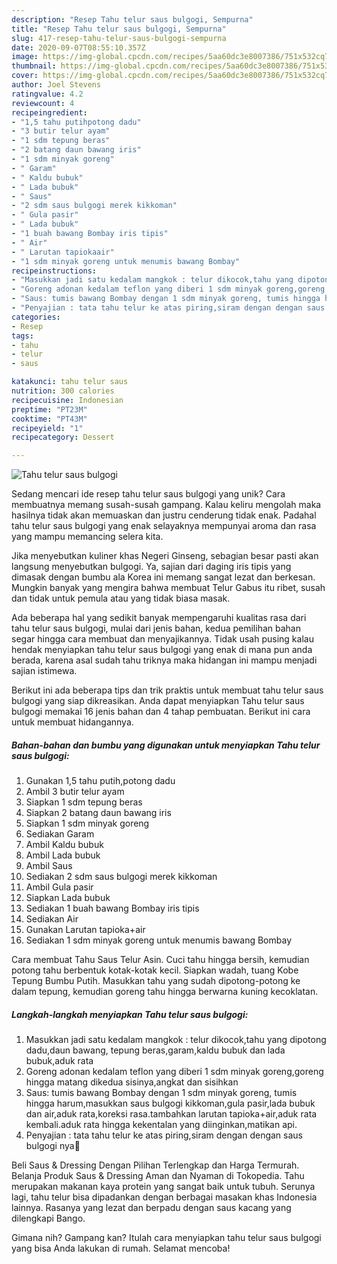 ```yaml
---
description: "Resep Tahu telur saus bulgogi, Sempurna"
title: "Resep Tahu telur saus bulgogi, Sempurna"
slug: 417-resep-tahu-telur-saus-bulgogi-sempurna
date: 2020-09-07T08:55:10.357Z
image: https://img-global.cpcdn.com/recipes/5aa60dc3e8007386/751x532cq70/tahu-telur-saus-bulgogi-foto-resep-utama.jpg
thumbnail: https://img-global.cpcdn.com/recipes/5aa60dc3e8007386/751x532cq70/tahu-telur-saus-bulgogi-foto-resep-utama.jpg
cover: https://img-global.cpcdn.com/recipes/5aa60dc3e8007386/751x532cq70/tahu-telur-saus-bulgogi-foto-resep-utama.jpg
author: Joel Stevens
ratingvalue: 4.2
reviewcount: 4
recipeingredient:
- "1,5 tahu putihpotong dadu"
- "3 butir telur ayam"
- "1 sdm tepung beras"
- "2 batang daun bawang iris"
- "1 sdm minyak goreng"
- " Garam"
- " Kaldu bubuk"
- " Lada bubuk"
- " Saus"
- "2 sdm saus bulgogi merek kikkoman"
- " Gula pasir"
- " Lada bubuk"
- "1 buah bawang Bombay iris tipis"
- " Air"
- " Larutan tapiokaair"
- "1 sdm minyak goreng untuk menumis bawang Bombay"
recipeinstructions:
- "Masukkan jadi satu kedalam mangkok : telur dikocok,tahu yang dipotong dadu,daun bawang, tepung beras,garam,kaldu bubuk dan lada bubuk,aduk rata"
- "Goreng adonan kedalam teflon yang diberi 1 sdm minyak goreng,goreng hingga matang dikedua sisinya,angkat dan sisihkan"
- "Saus: tumis bawang Bombay dengan 1 sdm minyak goreng, tumis hingga harum,masukkan saus bulgogi kikkoman,gula pasir,lada bubuk dan air,aduk rata,koreksi rasa.tambahkan larutan tapioka+air,aduk rata kembali.aduk rata hingga kekentalan yang diinginkan,matikan api."
- "Penyajian : tata tahu telur ke atas piring,siram dengan dengan saus bulgogi nya🤗"
categories:
- Resep
tags:
- tahu
- telur
- saus

katakunci: tahu telur saus 
nutrition: 300 calories
recipecuisine: Indonesian
preptime: "PT23M"
cooktime: "PT43M"
recipeyield: "1"
recipecategory: Dessert

---
```



![Tahu telur saus bulgogi](https://img-global.cpcdn.com/recipes/5aa60dc3e8007386/751x532cq70/tahu-telur-saus-bulgogi-foto-resep-utama.jpg)

Sedang mencari ide resep tahu telur saus bulgogi yang unik? Cara membuatnya memang susah-susah gampang. Kalau keliru mengolah maka hasilnya tidak akan memuaskan dan justru cenderung tidak enak. Padahal tahu telur saus bulgogi yang enak selayaknya mempunyai aroma dan rasa yang mampu memancing selera kita.

Jika menyebutkan kuliner khas Negeri Ginseng, sebagian besar pasti akan langsung menyebutkan bulgogi. Ya, sajian dari daging iris tipis yang dimasak dengan bumbu ala Korea ini memang sangat lezat dan berkesan. Mungkin banyak yang mengira bahwa membuat Telur Gabus itu ribet, susah dan tidak untuk pemula atau yang tidak biasa masak.

Ada beberapa hal yang sedikit banyak mempengaruhi kualitas rasa dari tahu telur saus bulgogi, mulai dari jenis bahan, kedua pemilihan bahan segar hingga cara membuat dan menyajikannya. Tidak usah pusing kalau hendak menyiapkan tahu telur saus bulgogi yang enak di mana pun anda berada, karena asal sudah tahu triknya maka hidangan ini mampu menjadi sajian istimewa.


Berikut ini ada beberapa tips dan trik praktis untuk membuat tahu telur saus bulgogi yang siap dikreasikan. Anda dapat menyiapkan Tahu telur saus bulgogi memakai 16 jenis bahan dan 4 tahap pembuatan. Berikut ini cara untuk membuat hidangannya.

<!--inarticleads1-->

##### Bahan-bahan dan bumbu yang digunakan untuk menyiapkan Tahu telur saus bulgogi:

1. Gunakan 1,5 tahu putih,potong dadu
1. Ambil 3 butir telur ayam
1. Siapkan 1 sdm tepung beras
1. Siapkan 2 batang daun bawang iris
1. Siapkan 1 sdm minyak goreng
1. Sediakan  Garam
1. Ambil  Kaldu bubuk
1. Ambil  Lada bubuk
1. Ambil  Saus
1. Sediakan 2 sdm saus bulgogi merek kikkoman
1. Ambil  Gula pasir
1. Siapkan  Lada bubuk
1. Sediakan 1 buah bawang Bombay iris tipis
1. Sediakan  Air
1. Gunakan  Larutan tapioka+air
1. Sediakan 1 sdm minyak goreng untuk menumis bawang Bombay


Cara membuat Tahu Saus Telur Asin. Cuci tahu hingga bersih, kemudian potong tahu berbentuk kotak-kotak kecil. Siapkan wadah, tuang Kobe Tepung Bumbu Putih. Masukkan tahu yang sudah dipotong-potong ke dalam tepung, kemudian goreng tahu hingga berwarna kuning kecoklatan. 

<!--inarticleads2-->

##### Langkah-langkah menyiapkan Tahu telur saus bulgogi:

1. Masukkan jadi satu kedalam mangkok : telur dikocok,tahu yang dipotong dadu,daun bawang, tepung beras,garam,kaldu bubuk dan lada bubuk,aduk rata
1. Goreng adonan kedalam teflon yang diberi 1 sdm minyak goreng,goreng hingga matang dikedua sisinya,angkat dan sisihkan
1. Saus: tumis bawang Bombay dengan 1 sdm minyak goreng, tumis hingga harum,masukkan saus bulgogi kikkoman,gula pasir,lada bubuk dan air,aduk rata,koreksi rasa.tambahkan larutan tapioka+air,aduk rata kembali.aduk rata hingga kekentalan yang diinginkan,matikan api.
1. Penyajian : tata tahu telur ke atas piring,siram dengan dengan saus bulgogi nya🤗


Beli Saus &amp; Dressing Dengan Pilihan Terlengkap dan Harga Termurah. Belanja Produk Saus &amp; Dressing Aman dan Nyaman di Tokopedia. Tahu merupakan makanan kaya protein yang sangat baik untuk tubuh. Serunya lagi, tahu telur bisa dipadankan dengan berbagai masakan khas Indonesia lainnya. Rasanya yang lezat dan berpadu dengan saus kacang yang dilengkapi Bango. 

Gimana nih? Gampang kan? Itulah cara menyiapkan tahu telur saus bulgogi yang bisa Anda lakukan di rumah. Selamat mencoba!

